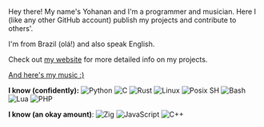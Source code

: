 <!--
  By the way: most of this was stolen from
  [Magoninho's](https://github.com/Magoninho) and
  [adamalston's](https://github.com/adamalston) READMEs :P
-->

Hey there! My name's Yohanan and I'm a programmer and musician. Here I
(like any other GitHub account) publish my projects and contribute to
others'.

I'm from Brazil (olá!) and also speak English.

Check out [my website](https://yohannd1.github.io/) for more
detailed info on my projects.

[And here's my music :)](https://www.youtube.com/@SwapXFO)

**I know (confidently):**
![Python](https://img.shields.io/badge/-Python-000?&logo=python)
![C](https://img.shields.io/badge/-C-black?&logo=C)
![Rust](https://img.shields.io/badge/-Rust-black?&logo=rust)
![Linux](https://img.shields.io/badge/-Linux-black?&logo=linux)
![Posix SH](https://img.shields.io/badge/-Posix_SH-black?&logo=GNU%20Bash)
![Bash](https://img.shields.io/badge/-Bash-black?&logo=GNU%20Bash)
![Lua](https://img.shields.io/badge/-Lua-black?logo=Lua)
![PHP](https://img.shields.io/badge/-PHP-black?logo=PHP)

**I know (an okay amount)**:
![Zig](https://img.shields.io/badge/-Zig-black)
![JavaScript](https://img.shields.io/badge/-JavaScript-black?logo=JavaScript)
![C++](https://img.shields.io/badge/-C++-black?logo=c%2b%2b&logoColor=00599C)
